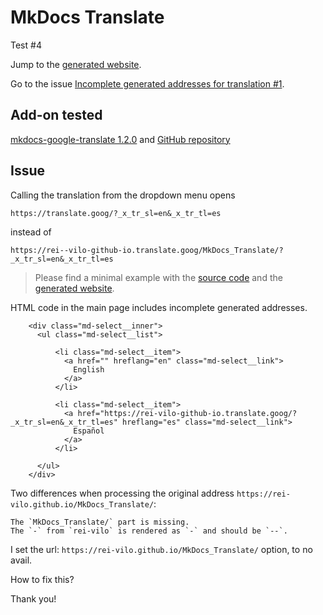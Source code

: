 # MkDocs Translate

Test #4

Jump to the [generated website](https://rei-vilo.github.io/MkDocs_Translate/).

Go to the issue [Incomplete generated addresses for translation #1](https://github.com/sondregronas/mkdocs-google-translate/issues/1).

## Add-on tested

[mkdocs-google-translate 1.2.0](https://pypi.org/project/mkdocs-google-translate/) and [GitHub repository](https://github.com/sondregronas/mkdocs-google-translate)

## Issue

Calling the translation from the dropdown menu opens 

`https://translate.goog/?_x_tr_sl=en&_x_tr_tl=es`  

instead of 

`https://rei--vilo-github-io.translate.goog/MkDocs_Translate/?_x_tr_sl=en&_x_tr_tl=es`

> Please find a minimal example with the [source code](https://github.com/rei-vilo/MkDocs_Translate/tree/gh-pages) and the [generated website](https://rei-vilo.github.io/MkDocs_Translate/).

HTML code in the main page includes incomplete generated addresses.

```htlm
    <div class="md-select__inner">
      <ul class="md-select__list">
        
          <li class="md-select__item">
            <a href="" hreflang="en" class="md-select__link">
              English
            </a>
          </li>
        
          <li class="md-select__item">
            <a href="https://rei-vilo-github-io.translate.goog/?_x_tr_sl=en&_x_tr_tl=es" hreflang="es" class="md-select__link">
              Español
            </a>
          </li>
        
      </ul>
    </div>
```

Two differences when processing the original address `https://rei-vilo.github.io/MkDocs_Translate/`:

    The `MkDocs_Translate/` part is missing.
    The `-` from `rei-vilo` is rendered as `-` and should be `--`.

I set the url: `https://rei-vilo.github.io/MkDocs_Translate/` option, to no avail.


How to fix this?

Thank you!
